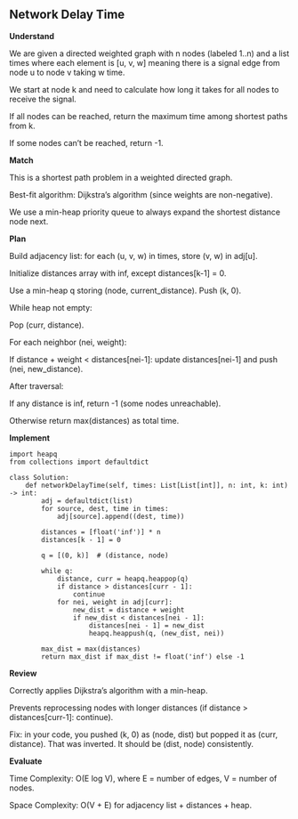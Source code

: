 ## Network Delay Time
**Understand**

We are given a directed weighted graph with n nodes (labeled 1..n) and a list times where each element is [u, v, w] meaning there is a signal edge from node u to node v taking w time.

We start at node k and need to calculate how long it takes for all nodes to receive the signal.

If all nodes can be reached, return the maximum time among shortest paths from k.

If some nodes can’t be reached, return -1.

**Match**

This is a shortest path problem in a weighted directed graph.

Best-fit algorithm: Dijkstra’s algorithm (since weights are non-negative).

We use a min-heap priority queue to always expand the shortest distance node next.

**Plan**

Build adjacency list: for each (u, v, w) in times, store (v, w) in adj[u].

Initialize distances array with inf, except distances[k-1] = 0.

Use a min-heap q storing (node, current_distance). Push (k, 0).

While heap not empty:

Pop (curr, distance).

For each neighbor (nei, weight):

If distance + weight < distances[nei-1]: update distances[nei-1] and push (nei, new_distance).

After traversal:

If any distance is inf, return -1 (some nodes unreachable).

Otherwise return max(distances) as total time.

**Implement**
```
import heapq
from collections import defaultdict

class Solution:
    def networkDelayTime(self, times: List[List[int]], n: int, k: int) -> int:
        adj = defaultdict(list)
        for source, dest, time in times:
            adj[source].append((dest, time))
        
        distances = [float('inf')] * n
        distances[k - 1] = 0
        
        q = [(0, k)]  # (distance, node)
        
        while q:
            distance, curr = heapq.heappop(q)
            if distance > distances[curr - 1]:
                continue
            for nei, weight in adj[curr]:
                new_dist = distance + weight
                if new_dist < distances[nei - 1]:
                    distances[nei - 1] = new_dist
                    heapq.heappush(q, (new_dist, nei))
        
        max_dist = max(distances)
        return max_dist if max_dist != float('inf') else -1
```

**Review**

Correctly applies Dijkstra’s algorithm with a min-heap.

Prevents reprocessing nodes with longer distances (if distance > distances[curr-1]: continue).

Fix: in your code, you pushed (k, 0) as (node, dist) but popped it as (curr, distance). That was inverted. It should be (dist, node) consistently.

**Evaluate**

Time Complexity: O(E log V), where E = number of edges, V = number of nodes.

Space Complexity: O(V + E) for adjacency list + distances + heap.
